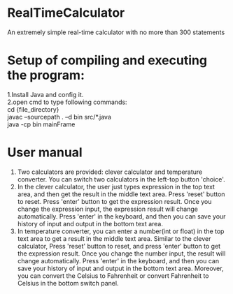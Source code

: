 # RealTimeCalculator
An extremely simple real-time calculator with no more than 300 statements

# Setup of compiling and executing the program:
1.Install Java and config it.   
2.open cmd to type following commands:   
cd {file_directory}    
javac –sourcepath . –d bin src/*.java    
java -cp bin mainFrame       

# User manual
1. Two calculators are provided: clever calculator and temperature converter. You can switch two calculators in the left-top button 'choice'.
2. In the clever calculator, the user just types expression in the top text area, and then get the result in the middle text area. Press 'reset' button to reset. Press 'enter' button to get the expression result. Once you change the expression input, the expression result will change automatically. Press 'enter' in the keyboard, and then you can save your history of input and output in the bottom text area.
3. In temperature converter, you can enter a number(int or float) in the top text area to get a result in the middle text area. Similar to the clever calculator, Press 'reset' button to reset, and press 'enter' button to get the expression result. Once you change the number input, the result will change automatically. Press 'enter' in the keyboard, and then you can save your history of input and output in the bottom text area. Moreover, you can convert the Celsius to Fahrenheit or convert Fahrenheit to Celsius in the bottom switch panel.
